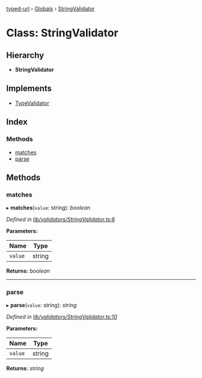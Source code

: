 [typed-url](../README.md) › [Globals](../globals.md) › [StringValidator](stringvalidator.md)

# Class: StringValidator

## Hierarchy

* **StringValidator**

## Implements

* [TypeValidator](typevalidator.md)

## Index

### Methods

* [matches](stringvalidator.md#matches)
* [parse](stringvalidator.md#parse)

## Methods

###  matches

▸ **matches**(`value`: string): *boolean*

*Defined in [lib/validators/StringValidator.ts:6](https://github.com/r-Larch/typed-url/blob/a524b0e/projects/typed-url/src/lib/validators/StringValidator.ts#L6)*

**Parameters:**

Name | Type |
------ | ------ |
`value` | string |

**Returns:** *boolean*

___

###  parse

▸ **parse**(`value`: string): *string*

*Defined in [lib/validators/StringValidator.ts:10](https://github.com/r-Larch/typed-url/blob/a524b0e/projects/typed-url/src/lib/validators/StringValidator.ts#L10)*

**Parameters:**

Name | Type |
------ | ------ |
`value` | string |

**Returns:** *string*
